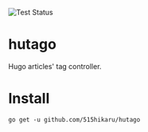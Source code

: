 ![Test Status](https://github.com/515hikaru/hutago/workflows/Test/badge.svg)

# hutago

Hugo articles' tag controller.

# Install

```
go get -u github.com/515hikaru/hutago
```
